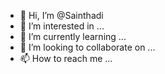- 👋 Hi, I’m @Sainthadi
- 👀 I’m interested in ...
- 🌱 I’m currently learning ...
- 💞️ I’m looking to collaborate on ...
- 📫 How to reach me ...

<!---
Sainthadi/Sainthadi is a ✨ special ✨ repository because its `README.md` (this file) appears on your GitHub profile.
You can click the Preview link to take a look at your changes.
--->

